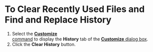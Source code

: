 # To Clear Recently Used Files and Find and Replace History

1. Select the [**Customize** \
command](../../cmd/tools/common_settings) to display the **History** tab of the [**Customize** dialog box](../../dlg/customize/index).
2. Click the **Clear History** button.
